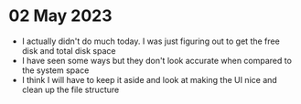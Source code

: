 # 02 May 2023

- I actually didn't do much today. I was just figuring out to get the free disk and total disk space
- I have seen some ways but they don't look accurate when compared to the system space
- I think I will have to keep it aside and look at making the UI nice and clean up the file
  structure
